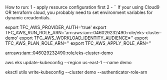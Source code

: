 How to run:
  1 - apply resource configuration first
  2 - 
  ¨
If your using Cloud9 OR terraform cloud, you probably need to set environment variables for dynamic creadentials.
  
export TFC_AWS_PROVIDER_AUTH='true'
export TFC_AWS_RUN_ROLE_ARN='arn:aws:iam::046029232490:role/eks-cluster-demo'
export TFC_AWS_WORKLOAD_IDENTITY_AUDIENCE=''
export TFC_AWS_PLAN_ROLE_ARN=''
export TFC_AWS_APPLY_ROLE_ARN=''


arn:aws:iam::046029232490:role/eks-cluster-demo

aws eks update-kubeconfig --region us-east-1 --name demo



eksctl utils write-kubeconfig --cluster demo --authenticator-role-arn 
